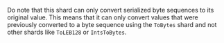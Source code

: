 Do note that this shard can only convert serialized byte sequences to its original value. This means that it can only convert values that were previously converted to a byte sequence using the `ToBytes` shard and not other shards like `ToLEB128` or `IntsToBytes`.